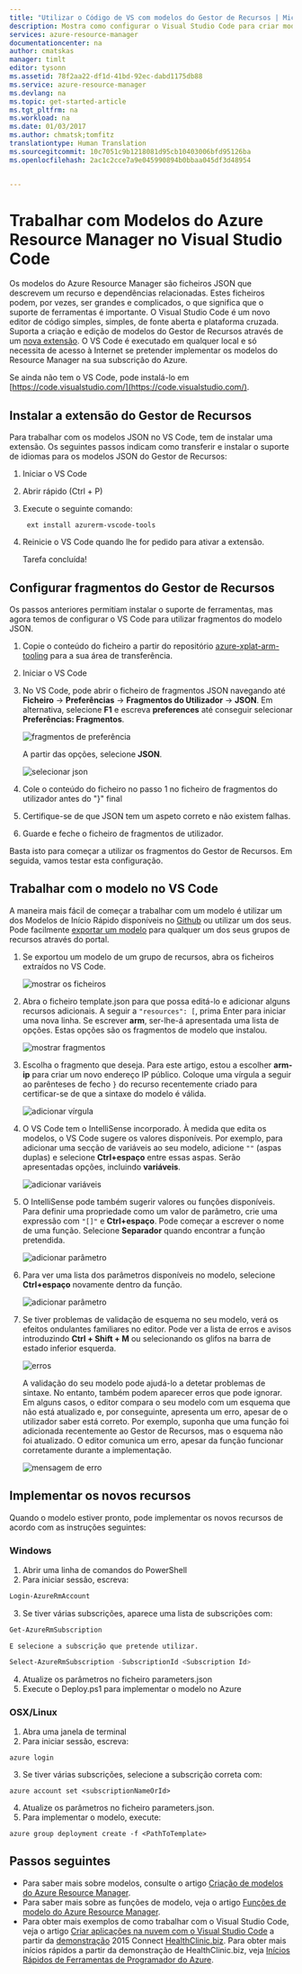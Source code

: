 ```yaml
---
title: "Utilizar o Código de VS com modelos do Gestor de Recursos | Microsoft Docs"
description: Mostra como configurar o Visual Studio Code para criar modelos do Azure Resource Manager.
services: azure-resource-manager
documentationcenter: na
author: cmatskas
manager: timlt
editor: tysonn
ms.assetid: 78f2aa22-df1d-41bd-92ec-dabd1175db88
ms.service: azure-resource-manager
ms.devlang: na
ms.topic: get-started-article
ms.tgt_pltfrm: na
ms.workload: na
ms.date: 01/03/2017
ms.author: chmatsk;tomfitz
translationtype: Human Translation
ms.sourcegitcommit: 10c7051c9b1218081d95cb10403006bfd95126ba
ms.openlocfilehash: 2ac1c2cce7a9e045990894b0bbaa045df3d48954


---
```

# <a name="working-with-azure-resource-manager-templates-in-visual-studio-code"></a>Trabalhar com Modelos do Azure Resource Manager no Visual Studio Code
Os modelos do Azure Resource Manager são ficheiros JSON que descrevem um recurso e dependências relacionadas. Estes ficheiros podem, por vezes, ser grandes e complicados, o que significa que o suporte de ferramentas é importante. O Visual Studio Code é um novo editor de código simples, simples, de fonte aberta e plataforma cruzada. Suporta a criação e edição de modelos do Gestor de Recursos através de um [nova extensão](https://marketplace.visualstudio.com/items?itemName=msazurermtools.azurerm-vscode-tools). O VS Code é executado em qualquer local e só necessita de acesso à Internet se pretender implementar os modelos do Resource Manager na sua subscrição do Azure.

Se ainda não tem o VS Code, pode instalá-lo em [https://code.visualstudio.com/](https://code.visualstudio.com/).

## <a name="install-the-resource-manager-extension"></a>Instalar a extensão do Gestor de Recursos
Para trabalhar com os modelos JSON no VS Code, tem de instalar uma extensão. Os seguintes passos indicam como transferir e instalar o suporte de idiomas para os modelos JSON do Gestor de Recursos:

1. Iniciar o VS Code 
2. Abrir rápido (Ctrl + P) 
3. Execute o seguinte comando: 
   
        ext install azurerm-vscode-tools
4. Reinicie o VS Code quando lhe for pedido para ativar a extensão. 
   
   Tarefa concluída!

## <a name="set-up-resource-manager-snippets"></a>Configurar fragmentos do Gestor de Recursos
Os passos anteriores permitiam instalar o suporte de ferramentas, mas agora temos de configurar o VS Code para utilizar fragmentos do modelo JSON.

1. Copie o conteúdo do ficheiro a partir do repositório [azure-xplat-arm-tooling](https://raw.githubusercontent.com/Azure/azure-xplat-arm-tooling/master/VSCode/armsnippets.json) para a sua área de transferência.
2. Iniciar o VS Code 
3. No VS Code, pode abrir o ficheiro de fragmentos JSON navegando até **Ficheiro** -> **Preferências** -> **Fragmentos do Utilizador** -> **JSON**. Em alternativa, selecione **F1** e escreva **preferences** até conseguir selecionar **Preferências: Fragmentos**.
   
    ![fragmentos de preferência](./media/resource-manager-vs-code/preferences-snippets.png)
   
    A partir das opções, selecione **JSON**.
   
    ![selecionar json](./media/resource-manager-vs-code/select-json.png)
4. Cole o conteúdo do ficheiro no passo 1 no ficheiro de fragmentos do utilizador antes do "}" final 
5. Certifique-se de que JSON tem um aspeto correto e não existem falhas. 
6. Guarde e feche o ficheiro de fragmentos de utilizador.

Basta isto para começar a utilizar os fragmentos do Gestor de Recursos. Em seguida, vamos testar esta configuração.

## <a name="work-with-template-in-vs-code"></a>Trabalhar com o modelo no VS Code
A maneira mais fácil de começar a trabalhar com um modelo é utilizar um dos Modelos de Início Rápido disponíveis no [Github](https://github.com/Azure/azure-quickstart-templates) ou utilizar um dos seus. Pode facilmente [exportar um modelo](resource-manager-export-template.md) para qualquer um dos seus grupos de recursos através do portal. 

1. Se exportou um modelo de um grupo de recursos, abra os ficheiros extraídos no VS Code.
   
    ![mostrar os ficheiros](./media/resource-manager-vs-code/show-files.png)
2. Abra o ficheiro template.json para que possa editá-lo e adicionar alguns recursos adicionais. A seguir a `"resources": [`, prima Enter para iniciar uma nova linha. Se escrever **arm**, ser-lhe-á apresentada uma lista de opções. Estas opções são os fragmentos de modelo que instalou. 
   
    ![mostrar fragmentos](./media/resource-manager-vs-code/type-snippets.png)
3. Escolha o fragmento que deseja. Para este artigo, estou a escolher **arm-ip** para criar um novo endereço IP público. Coloque uma vírgula a seguir ao parênteses de fecho `}` do recurso recentemente criado para certificar-se de que a sintaxe do modelo é válida.
   
     ![adicionar vírgula](./media/resource-manager-vs-code/add-comma.png)
4. O VS Code tem o IntelliSense incorporado. À medida que edita os modelos, o VS Code sugere os valores disponíveis. Por exemplo, para adicionar uma secção de variáveis ao seu modelo, adicione `""` (aspas duplas) e selecione **Ctrl+espaço** entre essas aspas. Serão apresentadas opções, incluindo **variáveis**.
   
    ![adicionar variáveis](./media/resource-manager-vs-code/add-variables.png)
5. O IntelliSense pode também sugerir valores ou funções disponíveis. Para definir uma propriedade como um valor de parâmetro, crie uma expressão com `"[]"` e **Ctrl+espaço**. Pode começar a escrever o nome de uma função. Selecione **Separador** quando encontrar a função pretendida.
   
    ![adicionar parâmetro](./media/resource-manager-vs-code/select-parameters.png)
6. Para ver uma lista dos parâmetros disponíveis no modelo, selecione **Ctrl+espaço** novamente dentro da função.
   
    ![adicionar parâmetro](./media/resource-manager-vs-code/select-avail-parameters.png)
7. Se tiver problemas de validação de esquema no seu modelo, verá os efeitos ondulantes familiares no editor. Pode ver a lista de erros e avisos introduzindo **Ctrl + Shift + M** ou selecionando os glifos na barra de estado inferior esquerda.
   
    ![erros](./media/resource-manager-vs-code/errors.png)
   
    A validação do seu modelo pode ajudá-lo a detetar problemas de sintaxe. No entanto, também podem aparecer erros que pode ignorar. Em alguns casos, o editor compara o seu modelo com um esquema que não está atualizado e, por conseguinte, apresenta um erro, apesar de o utilizador saber está correto. Por exemplo, suponha que uma função foi adicionada recentemente ao Gestor de Recursos, mas o esquema não foi atualizado. O editor comunica um erro, apesar da função funcionar corretamente durante a implementação.
   
    ![mensagem de erro](./media/resource-manager-vs-code/unrecognized-function.png)

## <a name="deploy-your-new-resources"></a>Implementar os novos recursos
Quando o modelo estiver pronto, pode implementar os novos recursos de acordo com as instruções seguintes: 

### <a name="windows"></a>Windows
1. Abrir uma linha de comandos do PowerShell 
2. Para iniciar sessão, escreva: 
   
  ```powershell
  Login-AzureRmAccount
  ```

3. Se tiver várias subscrições, aparece uma lista de subscrições com:

  ```powershell 
  Get-AzureRmSubscription
  ```
   
    E selecione a subscrição que pretende utilizar.

  ```powershell
  Select-AzureRmSubscription -SubscriptionId <Subscription Id>
  ```

4. Atualize os parâmetros no ficheiro parameters.json
5. Execute o Deploy.ps1 para implementar o modelo no Azure

### <a name="osxlinux"></a>OSX/Linux
1. Abra uma janela de terminal 
2. Para iniciar sessão, escreva:

  ```azurecli
  azure login
  ```

3. Se tiver várias subscrições, selecione a subscrição correta com:

  ```azurecli
  azure account set <subscriptionNameOrId> 
  ```

4. Atualize os parâmetros no ficheiro parameters.json.
5. Para implementar o modelo, execute:

  ```azurecli 
  azure group deployment create -f <PathToTemplate>
  ``` 

## <a name="next-steps"></a>Passos seguintes
* Para saber mais sobre modelos, consulte o artigo [Criação de modelos do Azure Resource Manager](resource-group-authoring-templates.md).
* Para saber mais sobre as funções de modelo, veja o artigo [Funções de modelo do Azure Resource Manager](resource-group-template-functions.md).
* Para obter mais exemplos de como trabalhar com o Visual Studio Code, veja o artigo [Criar aplicações na nuvem com o Visual Studio Code](https://github.com/Microsoft/HealthClinic.biz/wiki/Build-cloud-apps-with-Visual-Studio-Code) a partir da [demonstração](https://github.com/Microsoft/HealthClinic.biz) 2015 Connect [HealthClinic.biz](https://blogs.msdn.microsoft.com/visualstudio/2015/12/08/connectdemos-2015-healthclinic-biz/). Para obter mais inícios rápidos a partir da demonstração de HealthClinic.biz, veja [Inícios Rápidos de Ferramentas de Programador do Azure](https://github.com/Microsoft/HealthClinic.biz/wiki/Azure-Developer-Tools-Quickstarts).




<!--HONumber=Jan17_HO1-->


